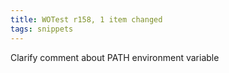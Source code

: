 ```yaml
---
title: WOTest r158, 1 item changed
tags: snippets
---
```


Clarify comment about PATH environment variable
